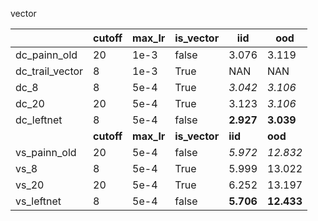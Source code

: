 vector

|                 | cutoff     | max_lr     | is_vector     | iid       | ood        |
| --------------- | ---------- | ---------- | ------------- | --------- | ---------- |
| dc_painn_old    | 20         | 1e-3       | false         | 3.076     | 3.119      |
| dc_trail_vector | 8          | 1e-3       | True          | NAN       | NAN        |
| dc_8            | 8          | 5e-4       | True          | *3.042*   | *3.106*    |
| dc_20           | 20         | 5e-4       | True          | 3.123     | *3.106*    |
| dc_leftnet      | 8          | 5e-4       | false         | **2.927** | **3.039**  |
|                 | **cutoff** | **max_lr** | **is_vector** | **iid**   | **ood**    |
| vs_painn_old    | 20         | 5e-4       | false         | *5.972*   | *12.832*   |
| vs_8            | 8          | 5e-4       | True          | 5.999     | 13.022     |
| vs_20           | 20         | 5e-4       | True          | 6.252     | 13.197     |
| vs_leftnet      | 8          | 5e-4       | false         | **5.706** | **12.433** |



